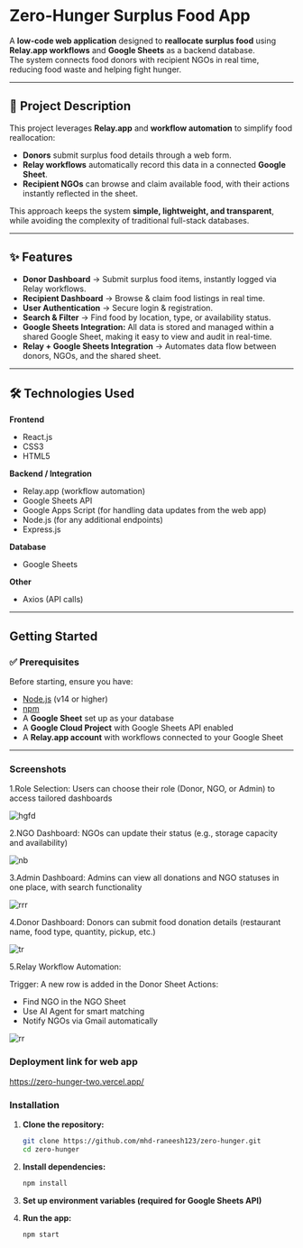 # Zero-Hunger Surplus Food App

A **low-code web application** designed to **reallocate surplus food** using **Relay.app workflows** and **Google Sheets** as a backend database.  
The system connects food donors with recipient NGOs in real time, reducing food waste and helping fight hunger.  

---

## 📖 Project Description
This project leverages **Relay.app** and **workflow automation** to simplify food reallocation:  

- **Donors** submit surplus food details through a web form.  
- **Relay workflows** automatically record this data in a connected **Google Sheet**.  
- **Recipient NGOs** can browse and claim available food, with their actions instantly reflected in the sheet.  

This approach keeps the system **simple, lightweight, and transparent**, while avoiding the complexity of traditional full-stack databases.  

---

## ✨ Features
- **Donor Dashboard** → Submit surplus food items, instantly logged via Relay workflows.  
- **Recipient Dashboard** → Browse & claim food listings in real time.  
- **User Authentication** → Secure login & registration.  
- **Search & Filter** → Find food by location, type, or availability status.
- **Google Sheets Integration:** All data is stored and managed within a shared Google Sheet, making it easy to view and audit in real-time.
- **Relay + Google Sheets Integration** → Automates data flow between donors, NGOs, and the shared sheet.  

---

## 🛠️ Technologies Used
**Frontend**
- React.js  
- CSS3  
- HTML5  

**Backend / Integration**
- Relay.app (workflow automation)  
- Google Sheets API  
- Google Apps Script (for handling data updates from the web app)
- Node.js (for any additional endpoints)  
- Express.js  

**Database**
- Google Sheets  

**Other**
- Axios (API calls)  

---

## Getting Started
### ✅ Prerequisites
Before starting, ensure you have:  
- [Node.js](https://nodejs.org/en/) (v14 or higher)  
- [npm](https://www.npmjs.com/)  
- A **Google Sheet** set up as your database  
- A **Google Cloud Project** with Google Sheets API enabled  
- A **Relay.app account** with workflows connected to your Google Sheet  

---

### Screenshots
1.Role Selection:
Users can choose their role (Donor, NGO, or Admin) to access tailored dashboards

![hgfd](https://github.com/user-attachments/assets/dfc1a326-16f9-454d-afa2-1edd25e178fb)

2.NGO Dashboard:
NGOs can update their status (e.g., storage capacity and availability)

![nb](https://github.com/user-attachments/assets/636b8f59-539b-410e-8118-4aef58d15838)

3.Admin Dashboard:
Admins can view all donations and NGO statuses in one place, with search functionality

![rrr](https://github.com/user-attachments/assets/5c2502a8-9e3c-433b-899e-d07273f13fdd)

4.Donor Dashboard:
Donors can submit food donation details (restaurant name, food type, quantity, pickup, etc.)

![tr](https://github.com/user-attachments/assets/dced09ed-bdc3-4135-bd75-ef59a4cb7cd4)

5.Relay Workflow Automation:

Trigger: A new row is added in the Donor Sheet
Actions:
- Find NGO in the NGO Sheet
- Use AI Agent for smart matching
- Notify NGOs via Gmail automatically

![rr](https://github.com/user-attachments/assets/17842722-519f-44b8-8a60-57ba6760b208)



### Deployment link for web app
https://zero-hunger-two.vercel.app/


### Installation
1. **Clone the repository:**
   ```bash
   git clone https://github.com/mhd-raneesh123/zero-hunger.git
   cd zero-hunger
2. **Install dependencies:**
   ```bash
   npm install
3. **Set up environment variables (required for Google Sheets API)**

4. **Run the app:**
   ```bash
   npm start


